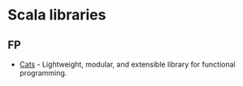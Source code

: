 # Scala libraries

## FP

- [Cats](https://github.com/typelevel/cats) - Lightweight, modular, and extensible library for functional programming.
